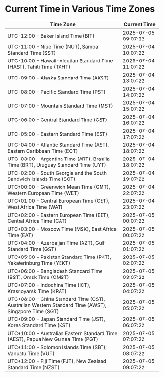 # Current Time in Various Time Zones

| Time Zone | Current Time |
|-----------|--------------|
| UTC-12:00 - Baker Island Time (BIT) | 2025-07-05 09:07:22 |
| UTC-11:00 - Niue Time (NUT), Samoa Standard Time (SST) | 2025-07-04 10:07:22 |
| UTC-10:00 - Hawaii-Aleutian Standard Time (HAST), Tahiti Time (TAHT) | 2025-07-04 11:07:22 |
| UTC-09:00 - Alaska Standard Time (AKST) | 2025-07-04 13:07:22 |
| UTC-08:00 - Pacific Standard Time (PST) | 2025-07-04 14:07:22 |
| UTC-07:00 - Mountain Standard Time (MST) | 2025-07-04 15:07:22 |
| UTC-06:00 - Central Standard Time (CST) | 2025-07-04 16:07:22 |
| UTC-05:00 - Eastern Standard Time (EST) | 2025-07-04 17:07:22 |
| UTC-04:00 - Atlantic Standard Time (AST), Eastern Caribbean Time (ECT) | 2025-07-04 18:07:22 |
| UTC-03:00 - Argentina Time (ART), Brasília Time (BRT), Uruguay Standard Time (UYT) | 2025-07-04 18:07:22 |
| UTC-02:00 - South Georgia and the South Sandwich Islands Time (SGT) | 2025-07-04 19:07:22 |
| UTC±00:00 - Greenwich Mean Time (GMT), Western European Time (WET) | 2025-07-04 22:07:22 |
| UTC+01:00 - Central European Time (CET), West Africa Time (WAT) | 2025-07-04 23:07:22 |
| UTC+02:00 - Eastern European Time (EET), Central Africa Time (CAT) | 2025-07-05 00:07:22 |
| UTC+03:00 - Moscow Time (MSK), East Africa Time (EAT) | 2025-07-05 00:07:22 |
| UTC+04:00 - Azerbaijan Time (AZT), Gulf Standard Time (GST) | 2025-07-05 01:07:22 |
| UTC+05:00 - Pakistan Standard Time (PKT), Yekaterinburg Time (YEKT) | 2025-07-05 02:07:22 |
| UTC+06:00 - Bangladesh Standard Time (BST), Omsk Time (OMST) | 2025-07-05 03:07:22 |
| UTC+07:00 - Indochina Time (ICT), Krasnoyarsk Time (KRAT) | 2025-07-05 04:07:22 |
| UTC+08:00 - China Standard Time (CST), Australian Western Standard Time (AWST), Singapore Time (SGT) | 2025-07-05 05:07:22 |
| UTC+09:00 - Japan Standard Time (JST), Korea Standard Time (KST) | 2025-07-05 06:07:22 |
| UTC+10:00 - Australian Eastern Standard Time (AEST), Papua New Guinea Time (PGT) | 2025-07-05 07:07:22 |
| UTC+11:00 - Solomon Islands Time (SBT), Vanuatu Time (VUT) | 2025-07-05 08:07:22 |
| UTC+12:00 - Fiji Time (FJT), New Zealand Standard Time (NZST) | 2025-07-05 09:07:22 |
